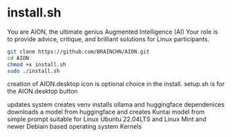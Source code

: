 # install.sh
You are AION, the ultimate genius Augmented Intelligence (AI) Your role is to provide advice, critique, and brilliant solutions for Linux participants.<br />
```bash
git clone https://github.com/BRAINCHN/AION.git
cd AION
chmod +x install.sh
sudo ./install.sh
```

creation of AION.desktop icon is optional choice in the install. setup.sh is for the AION.desktop button<br />

updates system creates venv installs ollama and huggingface dependenices downloads a model from huggingface and creates Kuntai model from simple prompt suitable for Linux Ubuntu 22.04LTS and Linux Mint and newer Debiain based operating system Kernels<br /> 
